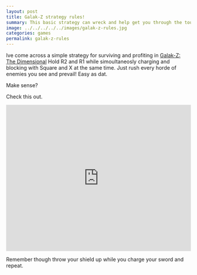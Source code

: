 ```yaml
---
layout: post
title: Galak-Z strategy rules!
summary: This basic strategy can wreck and help get you through the tough parts of this hard and awesome game.
image: ../../../../../images/galak-z-rules.jpg
categories: games
permalink: galak-z-rules
---
```


Ive come across a simple strategy for surviving and profiting in
<a href="http://17-bit.com/galakz" target="_blank">Galak-Z: The Dimensional</a> 
Hold R2 and R1 while simoultaneosly charging and blocking with 
Square and X at the same time. Just rush every horde of enemies you see
and prevail! Easy as dat.

Make sense?

Check this out.

<iframe width="100%" height="400px" src="https://www.youtube.com/embed/qqABuWfqnD4" frameborder="0" allowfullscreen></iframe>

Remember though throw your shield up while you charge your sword and repeat.
